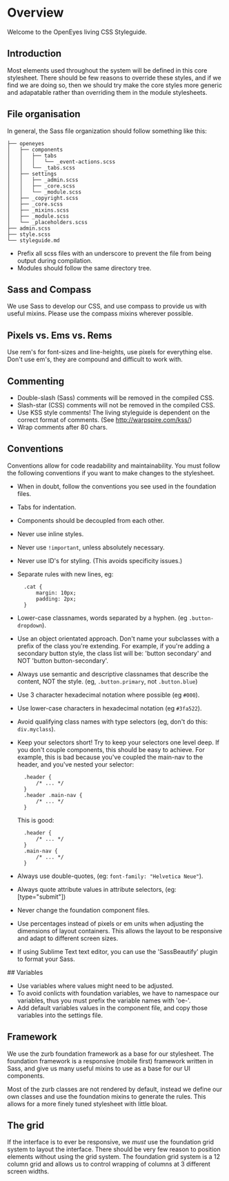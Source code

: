 # Overview

Welcome to the OpenEyes living CSS Styleguide.

## Introduction

Most elements used throughout the system will be defined in this core stylesheet.
There should be few reasons to override these styles, and if we find we are doing so,
then we should try make the core styles more generic and adapatable rather than
overriding them in the module stylesheets.

## File organisation

In general, the Sass file organization should follow something like this:

    ├── openeyes
    │   ├── components
    │   │   ├── tabs
    │   │   │   └── _event-actions.scss
    │   │   └── _tabs.scss
    │   ├── settings
    │   │   ├── _admin.scss
    │   │   ├── _core.scss
    │   │   └── _module.scss
    │   ├── _copyright.scss
    │   ├── _core.scss
    │   ├── _mixins.scss
    │   ├── _module.scss
    │   └── _placeholders.scss
    ├── admin.scss
    ├── style.scss
    └── styleguide.md

* Prefix all scss files with an underscore to prevent the file from being output during
compilation.
* Modules should follow the same directory tree.

## Sass and Compass

We use Sass to develop our CSS, and use compass to provide us with useful mixins. Please
use the compass mixins wherever possible.

## Pixels vs. Ems vs. Rems

Use rem's for font-sizes and line-heights, use pixels for everything else. Don't use em's, they are compound and difficult to work with.

## Commenting

* Double-slash (Sass) comments will be removed in the compiled CSS.
* Slash-star (CSS) comments will not be removed in the compiled CSS.
* Use KSS style comments! The living styleguide is dependent on the correct
  format of comments. (See http://warpspire.com/kss/)
* Wrap comments after 80 chars.

## Conventions

Conventions allow for code readability and maintainability. You must follow
the following conventions if you want to make changes to the stylesheet.

* When in doubt, follow the conventions you see used in the foundation files.
* Tabs for indentation.
* Components should be decoupled from each other.
* Never use inline styles.
* Never use `!important`, unless absolutely necessary.
* Never use ID's for styling. (This avoids specificity issues.)
* Separate rules with new lines, eg:

        .cat {
            margin: 10px;
            padding: 2px;
        }

* Lower-case classnames, words separated by a hyphen. (eg `.button-dropdown`).
* Use an object orientated approach. Don't name your subclasses with
  a prefix of the class you're extending. For example, if you're adding a secondary
  button style, the class list will be: 'button secondary' and NOT 'button button-secondary'.
* Always use semantic and descriptive classnames that describe the content, NOT the style.
  (eg, `.button.primary`, not `.button.blue`)
* Use 3 character hexadecimal notation where possible (eg `#000`).
* Use lower-case characters in hexadecimal notation (eg `#3fa522`).
* Avoid qualifying class names with type selectors (eg, don't do this: `div.myclass`).
* Keep your selectors short! Try to keep your selectors one level deep. If you don't couple
  components, this should be easy to achieve. For example, this is bad because you've coupled the main-nav to the header, and you've nested your selector:

        .header {
            /* ... */
        }
        .header .main-nav {
            /* ... */
        }

  This is good:

        .header {
            /* ... */
        }
        .main-nav {
            /* ... */
        }

* Always use double-quotes, (eg: `font-family: "Helvetica Neue"`).
* Always quote attribute values in attribute selectors, (eg: [type="submit"])
* Never change the foundation component files.
* Use percentages instead of pixels or em units when adjusting the dimensions of
  layout containers. This allows the layout to be responsive and adapt to different
  screen sizes.
* If using Sublime Text text editor, you can use the 'SassBeautify' plugin to format your Sass.

## Variables

* Use variables where values might need to be adjusted.
* To avoid conlicts with foundation variables, we have to namespace our variables,
  thus you must prefix the variable names with 'oe-'.
* Add default variables values in the component file, and copy those variables
  into the settings file.

## Framework

We use the zurb foundation framework as a base for our stylesheet. The foundation framework
is a responsive (mobile first) framework written in Sass, and give us many useful mixins to
use as a base for our UI components.

Most of the zurb classes are not rendered by default, instead we define our own classes and
use the foundation mixins to generate the rules. This allows for a more finely tuned stylesheet
with little bloat.

## The grid

If the interface is to ever be responsive, we *must* use the foundation grid system to layout
the interface. There should be very few reason to position elements without using the grid
system. The foundation grid system is a 12 column grid and allows us to control wrapping of
columns at 3 different screen widths.